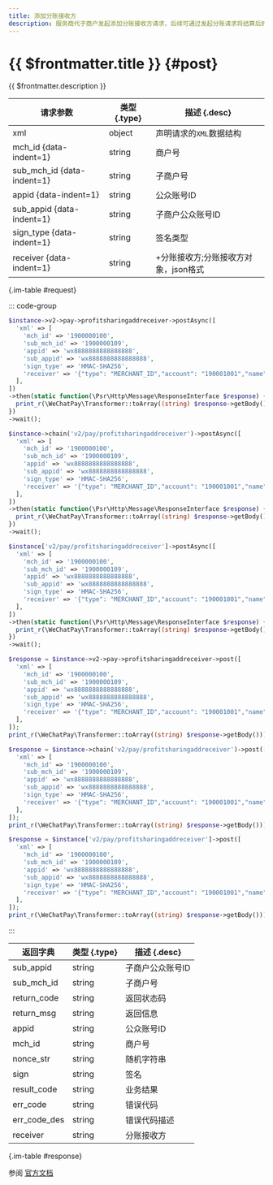 ```yaml
---
title: 添加分账接收方
description: 服务商代子商户发起添加分账接收方请求，后续可通过发起分账请求将结算后的钱分到该分账接收方。
---
```


# {{ $frontmatter.title }} {#post}

{{ $frontmatter.description }}

| 请求参数 | 类型 {.type} | 描述 {.desc}
| --- | --- | ---
| xml | object | 声明请求的`XML`数据结构
| mch_id {data-indent=1} | string | 商户号
| sub_mch_id {data-indent=1} | string | 子商户号
| appid {data-indent=1} | string | 公众账号ID
| sub_appid {data-indent=1} | string | 子商户公众账号ID
| sign_type {data-indent=1} | string | 签名类型
| receiver {data-indent=1} | string | +分账接收方;分账接收方对象，json格式

{.im-table #request}

::: code-group

```php [异步纯链式]
$instance->v2->pay->profitsharingaddreceiver->postAsync([
  'xml' => [
    'mch_id' => '1900000100',
    'sub_mch_id' => '1900000109',
    'appid' => 'wx8888888888888888',
    'sub_appid' => 'wx8888888888888888',
    'sign_type' => 'HMAC-SHA256',
    'receiver' => '{"type": "MERCHANT_ID","account": "190001001","name": "示例商户全称","relation_type": "STORE_OWNER"}',
  ],
])
->then(static function(\Psr\Http\Message\ResponseInterface $response) {
  print_r(\WeChatPay\Transformer::toArray((string) $response->getBody()));
})
->wait();
```

```php [异步声明式]
$instance->chain('v2/pay/profitsharingaddreceiver')->postAsync([
  'xml' => [
    'mch_id' => '1900000100',
    'sub_mch_id' => '1900000109',
    'appid' => 'wx8888888888888888',
    'sub_appid' => 'wx8888888888888888',
    'sign_type' => 'HMAC-SHA256',
    'receiver' => '{"type": "MERCHANT_ID","account": "190001001","name": "示例商户全称","relation_type": "STORE_OWNER"}',
  ],
])
->then(static function(\Psr\Http\Message\ResponseInterface $response) {
  print_r(\WeChatPay\Transformer::toArray((string) $response->getBody()));
})
->wait();
```

```php [异步属性式]
$instance['v2/pay/profitsharingaddreceiver']->postAsync([
  'xml' => [
    'mch_id' => '1900000100',
    'sub_mch_id' => '1900000109',
    'appid' => 'wx8888888888888888',
    'sub_appid' => 'wx8888888888888888',
    'sign_type' => 'HMAC-SHA256',
    'receiver' => '{"type": "MERCHANT_ID","account": "190001001","name": "示例商户全称","relation_type": "STORE_OWNER"}',
  ],
])
->then(static function(\Psr\Http\Message\ResponseInterface $response) {
  print_r(\WeChatPay\Transformer::toArray((string) $response->getBody()));
})
->wait();
```

```php [同步纯链式]
$response = $instance->v2->pay->profitsharingaddreceiver->post([
  'xml' => [
    'mch_id' => '1900000100',
    'sub_mch_id' => '1900000109',
    'appid' => 'wx8888888888888888',
    'sub_appid' => 'wx8888888888888888',
    'sign_type' => 'HMAC-SHA256',
    'receiver' => '{"type": "MERCHANT_ID","account": "190001001","name": "示例商户全称","relation_type": "STORE_OWNER"}',
  ],
]);
print_r(\WeChatPay\Transformer::toArray((string) $response->getBody()));
```

```php [同步声明式]
$response = $instance->chain('v2/pay/profitsharingaddreceiver')->post([
  'xml' => [
    'mch_id' => '1900000100',
    'sub_mch_id' => '1900000109',
    'appid' => 'wx8888888888888888',
    'sub_appid' => 'wx8888888888888888',
    'sign_type' => 'HMAC-SHA256',
    'receiver' => '{"type": "MERCHANT_ID","account": "190001001","name": "示例商户全称","relation_type": "STORE_OWNER"}',
  ],
]);
print_r(\WeChatPay\Transformer::toArray((string) $response->getBody()));
```

```php [同步属性式]
$response = $instance['v2/pay/profitsharingaddreceiver']->post([
  'xml' => [
    'mch_id' => '1900000100',
    'sub_mch_id' => '1900000109',
    'appid' => 'wx8888888888888888',
    'sub_appid' => 'wx8888888888888888',
    'sign_type' => 'HMAC-SHA256',
    'receiver' => '{"type": "MERCHANT_ID","account": "190001001","name": "示例商户全称","relation_type": "STORE_OWNER"}',
  ],
]);
print_r(\WeChatPay\Transformer::toArray((string) $response->getBody()));
```

:::

| 返回字典 | 类型 {.type} | 描述 {.desc}
| --- | --- | ---
| sub_appid | string | 子商户公众账号ID
| sub_mch_id | string | 子商户号
| return_code | string | 返回状态码
| return_msg | string | 返回信息
| appid | string | 公众账号ID
| mch_id | string | 商户号
| nonce_str | string | 随机字符串
| sign | string | 签名
| result_code | string | 业务结果
| err_code | string | 错误代码
| err_code_des | string | 错误代码描述
| receiver | string | 分账接收方

{.im-table #response}

参阅 [官方文档](https://pay.weixin.qq.com/wiki/doc/api/allocation_sl.php?chapter=25_3&index=4)

